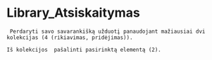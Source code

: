 # Library_Atsiskaitymas
     Perdaryti savo savarankišką užduotį panaudojant mažiausiai dvi kolekcijas (4 (rikiavimas, pridėjimas)).

    Iš kolekcijos  pašalinti pasirinktą elementą (2).
